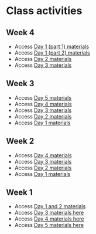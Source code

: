 # Class activities

## Week 4
- Access [Day 1 (part 1) materials](https://colab.research.google.com/github/DartDoesData/python-practice/blob/main/Week_4_Day_1_part_1.ipynb)
- Access [Day 1 (part 2) materials](https://colab.research.google.com/github/DartDoesData/python-practice/blob/main/Week_4_Day_1_part_2.ipynb)
- Access [Day 2 materials](https://colab.research.google.com/github/DartDoesData/python-practice/blob/main/Week_4_Day_2_warmup.ipynb)
- Access [Day 3 materials](https://colab.research.google.com/github/DartDoesData/python-practice/blob/main/Week_4_Day_3.ipynb)

## Week 3
- Access [Day 5 materials](https://colab.research.google.com/github/DartDoesData/python-practice/blob/main/Week_3_Day_5.ipynb)
- Access [Day 4 materials](https://colab.research.google.com/github/DartDoesData/python-practice/blob/main/Week_3_Day_4.ipynb)
- Access [Day 3 materials](https://colab.research.google.com/github/DartDoesData/python-practice/blob/main/Week_3_Day_3.ipynb)
- Access [Day 2 materials](https://colab.research.google.com/github/DartDoesData/python-practice/blob/main/Week_3_Day_2.ipynb)
- Access [Day 1 materials](https://colab.research.google.com/github/DartDoesData/python-practice/blob/main/Week_3_Day_1.ipynb)

## Week 2
- Access [Day 4 materials](https://colab.research.google.com/github/DartDoesData/python-practice/blob/main/Week_2_Day_4.ipynb)
- Access [Day 3 materials](https://colab.research.google.com/github/DartDoesData/python-practice/blob/main/Week_2_Day_3.ipynb)
- Access [Day 2 materials](https://colab.research.google.com/github/DartDoesData/python-practice/blob/main/Week_2_Day_2.ipynb)
- Access [Day 1 materials](https://colab.research.google.com/github/DartDoesData/python-practice/blob/main/Week_2_Day_1.ipynb)

## Week 1
- Access [Day 1 and 2 materials](https://drive.google.com/drive/u/0/folders/1qNcotNCrUDSY4Bt8ISc-_R5BAuhllYLj)
- Access [Day 3 materials here](https://colab.research.google.com/github/DartDoesData/python-practice/blob/main/Day_3.ipynb)
- Access [Day 4 materials here](https://colab.research.google.com/github/DartDoesData/python-practice/blob/main/Day_4.ipynb)
- Access [Day 5 materials here](https://colab.research.google.com/github/DartDoesData/python-practice/blob/main/Day_5.ipynb)
